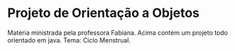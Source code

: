 # Projeto de Orientação a Objetos
Matéria ministrada pela professora Fabiana. 
Acima contém um projeto todo orientado em java.
Tema: Ciclo Menstrual. 

